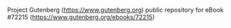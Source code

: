 Project Gutenberg (https://www.gutenberg.org) public repository
for eBook #72215 (https://www.gutenberg.org/ebooks/72215)
